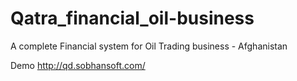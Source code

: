 # Qatra_financial_oil-business
A complete Financial system for Oil Trading business - Afghanistan



Demo http://qd.sobhansoft.com/
